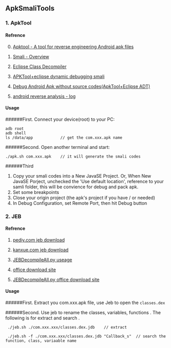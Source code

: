 ## ApkSmaliTools

### 1. ApkTool

#### Refrence

0. [Apktool - A tool for reverse engineering Android apk files](http://ibotpeaches.github.io/Apktool/)

1. [Smali - Overview](https://bitbucket.org/JesusFreke/smali/overview)

2. [Eclipse Class Decompiler](http://bbs.csdn.net/topics/390263414)
 
3. [APKTool+eclipse dynamic debugging smali](http://bbs.pediy.com/showthread.php?t=189610)

4. [Debug Android Apk without source codes(ApkTool+Eclipse ADT)](http://blog.csdn.net/roland_sun/article/details/26399669)

5. [android reverse analysis - log](http://www.9hao.info/pages/2014/07/androidni-xiang-fen-xi-zhi-logpian)

#### Usage

######First. Connect your device(root) to your PC:

    adb root
    adb shell
    ls /data/app          	// get the com.xxx.apk name

######Second. Open another terminal and start:

    ./apk.sh com.xxx.apk	// it will generate the smali codes


######Third
1. Copy your smali codes into a New JavaSE Project. Or, When New JavaSE Porject, unchecked the 'Use default location', reference to your samli folder, this will be convience for debug and pack apk.
2. Set some breakpoints 
2. Close your origin project (the apk's project if you have / or needed)
3. In Debug Configuration, set Remote Port, then hit Debug button


### 2. JEB


#### Refrence

1. [pediy.com jeb download](http://bbs.pediy.com/showthread.php?t=189980)

2. [kanxue.com jeb download](http://www.kanxue.com/bbs/showthread.php?t=189980)

3. [JEBDecompileAll.py useage](http://www.cnblogs.com/maseng/p/4065853.html)

4. [office download site](http://www.android-decompiler.com/download.php)

5. [JEBDecompileAll.py office download site](https://www.pnfsoftware.com/viewer?file1=scripts/JEBDecompileAll.py)


#### Usage

######First. Extract you com.xxx.apk file, use Jeb to open the `classes.dex`

######Second. Use jeb to rename the classes, variables, functions . The following is for extract and search .

	 ./jeb.sh ./com.xxx.xxx/classes.dex.jdb	   // extract

	 ./jeb.sh -f ./com.xxx.xxx/classes.dex.jdb "Callback_s"	 // search the function, class, variaable name
